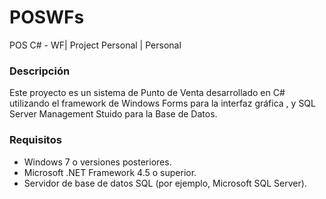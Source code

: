 # POSWFs
POS C# - WF| Project Personal | Personal

### Descripción 
Este proyecto es un sistema de Punto de Venta desarrollado en C# utilizando el framework de Windows Forms para la interfaz gráfica , y SQL Server Management Stuido para la Base de Datos.

### Requisitos 
* Windows 7 o versiones posteriores.
* Microsoft .NET Framework 4.5 o superior.
* Servidor de base de datos SQL (por ejemplo, Microsoft SQL Server).
